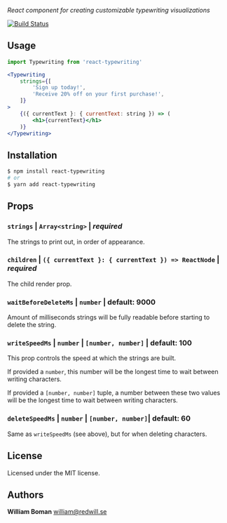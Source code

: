 *React component for creating customizable typewriting visualizations*

[![Build Status](https://travis-ci.org/williamboman/react-typewriting.svg?branch=master)](https://travis-ci.org/williamboman/react-typewriting)

## Usage

```jsx
import Typewriting from 'react-typewriting'

<Typewriting
    strings={[
        'Sign up today!',
        'Receive 20% off on your first purchase!',
    ]}
>
    {({ currentText }: { currentText: string }) => (
        <h1>{currentText}</h1>
    )}
</Typewriting>
```

## Installation

```sh
$ npm install react-typewriting
# or
$ yarn add react-typewriting
```

## Props

### `strings` | `Array<string>` | *required*

The strings to print out, in order of appearance.

### `children` | `({ currentText }: { currentText }) => ReactNode` | *required*

The child render prop.

### `waitBeforeDeleteMs` | `number` | default: 9000

Amount of milliseconds strings will be fully readable before starting
to delete the string.

### `writeSpeedMs` | `number` | `[number, number]` | default: 100

This prop controls the speed at which the strings are built.

If provided a `number`, this number will be the longest time to wait between writing characters.

If provided a `[number, number]` tuple, a number between these two values will be the longest time to wait between writing characters.

### `deleteSpeedMs` | `number` | `[number, number]`| default: 60

Same as `writeSpeedMs` (see above), but for when deleting characters.

## License

Licensed under the MIT license.

## Authors

**William Boman** <william@redwill.se>
